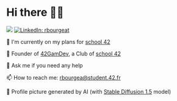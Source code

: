 <h1>Hi there 👋🏻</h1>

![](https://komarev.com/ghpvc/?username=rbourgeat)
[![LinkedIn: rbourgeat](https://img.shields.io/badge/-Raphaël%20Bourgeat-blue?style=flat-square&logo=Linkedin&logoColor=white&link=https://www.linkedin.com/in/rbourgeat/)](https://www.linkedin.com/in/rbourgeat/)

🔭 I'm currently on my plans for [school 42](https://42.fr/)

👾 Founder of [42GamDev](https://42gamedev.fr/), a Club of [school 42](https://42.fr/)

💬 Ask me if you need any help

📫 How to reach me: rbourgea@student.42.fr

📸 Profile picture generated by AI (with [Stable Diffusion 1.5](https://github.com/runwayml/stable-diffusion) model)
